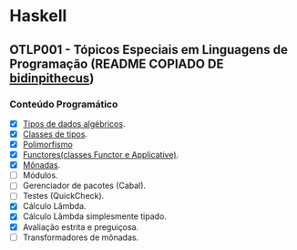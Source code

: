 # Haskell

## OTLP001 - Tópicos Especiais em Linguagens de Programação (README COPIADO DE [bidinpithecus](https://github.com/bidinpithecus/Haskell/blob/main/README.md))

### Conteúdo Programático
- [x] [Tipos de dados algébricos](Geral/01DadosAlgebricos.hs).
- [x] [Classes de tipos](Geral/02TypeClasses.hs).
- [x] [Polimorfismo](Geral/03Poly.hs)
- [x] [Functores(classes Functor e Applicative)](Geral/04Monada.hs).
- [x] [Mônadas](Geral/04Monada.hs).
- [ ] Módulos.
- [ ] Gerenciador de pacotes (Cabal).
- [ ] Testes (QuickCheck).
- [x] Cálculo Lâmbda.
- [x] Cálculo Lâmbda simplesmente tipado.
- [x] Avaliação estrita e preguiçosa.
- [ ] Transformadores de mônadas.
